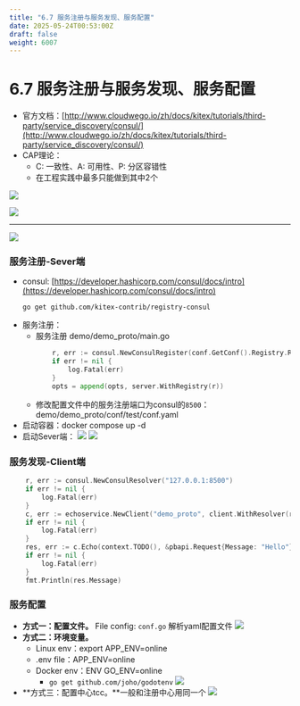 ```yaml
---
title: "6.7 服务注册与服务发现、服务配置"
date: 2025-05-24T00:53:00Z
draft: false
weight: 6007
---
```


# 6.7 服务注册与服务发现、服务配置

- 官方文档：[http://www.cloudwego.io/zh/docs/kitex/tutorials/third-party/service_discovery/consul/](http://www.cloudwego.io/zh/docs/kitex/tutorials/third-party/service_discovery/consul/)
- CAP理论：
    - C: 一致性、A: 可用性、P: 分区容错性
    - 在工程实践中最多只能做到其中2个
<!-- 列布局开始 -->

![](/images/1fd24637-29b5-80dd-b8b3-eb8545f452bb/image_1fe24637-29b5-8071-b2fa-e247cff2eb52.jpg)

![](/images/1fd24637-29b5-80dd-b8b3-eb8545f452bb/image_1fe24637-29b5-808f-bb92-d7486d173c3e.jpg)


---

![](/images/1fd24637-29b5-80dd-b8b3-eb8545f452bb/image_1fe24637-29b5-80e8-9fe1-cd989ce59e54.jpg)

<!-- 列布局结束 -->





### 服务注册-Sever端

- consul: [https://developer.hashicorp.com/consul/docs/intro](https://developer.hashicorp.com/consul/docs/intro)
    ```shell
    go get github.com/kitex-contrib/registry-consul
    ```
- 服务注册：
    - 服务注册 demo/demo_proto/main.go
        ```go
        	r, err := consul.NewConsulRegister(conf.GetConf().Registry.RegistryAddress[0])
        	if err != nil {
        		log.Fatal(err)
        	}
        	opts = append(opts, server.WithRegistry(r))
        ```
    - 修改配置文件中的服务注册端口为consul的`8500`：demo/demo_proto/conf/test/conf.yaml 
- 启动容器：docker compose up -d
- 启动Sever端：
    ![](/images/1fd24637-29b5-80dd-b8b3-eb8545f452bb/image_1fe24637-29b5-804b-8682-f310650a7176.jpg)
    ![](/images/1fd24637-29b5-80dd-b8b3-eb8545f452bb/image_1fe24637-29b5-803f-89ea-c4bb4ca3ad24.jpg)
### 服务发现-Client端

```go
	r, err := consul.NewConsulResolver("127.0.0.1:8500")
	if err != nil {
		log.Fatal(err)
	}
	c, err := echoservice.NewClient("demo_proto", client.WithResolver(r))
	if err != nil {
		log.Fatal(err)
	}
	res, err := c.Echo(context.TODO(), &pbapi.Request{Message: "Hello"})
	if err != nil {
		log.Fatal(err)
	}
	fmt.Println(res.Message)
```



### 服务配置

- **方式一：配置文件。** File config: `conf.go` 解析yaml配置文件
    ![](/images/1fd24637-29b5-80dd-b8b3-eb8545f452bb/image_1ff24637-29b5-8014-8791-cea769c76855.jpg)
- **方式二：环境变量。**
    - Linux env：export APP_ENV=online
    - .env file：APP_ENV=online
    - Docker env：ENV GO_ENV=online
        - `go get github.com/joho/godotenv`
        ![](/images/1fd24637-29b5-80dd-b8b3-eb8545f452bb/image_1ff24637-29b5-80ac-8111-f098fbe868a1.jpg)
- **方式三：配置中心tcc。**一般和注册中心用同一个
    ![](/images/1fd24637-29b5-80dd-b8b3-eb8545f452bb/image_1ff24637-29b5-8031-9fc4-f8b6dee896c4.jpg)




